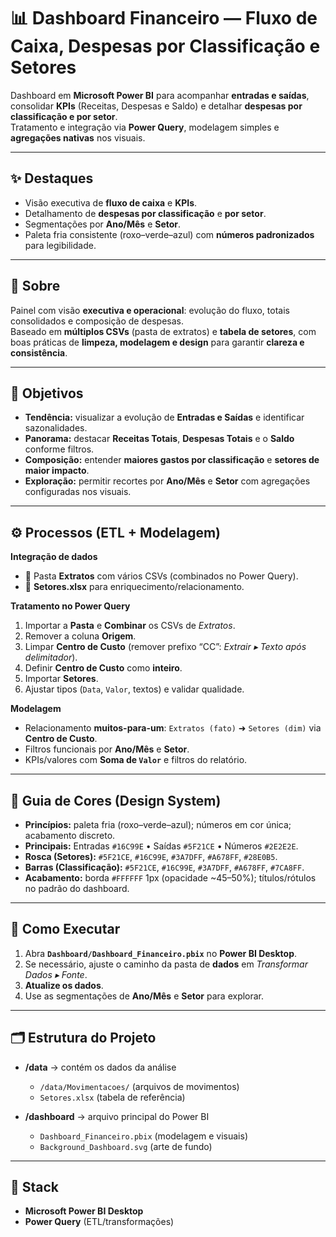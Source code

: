 # 📊 Dashboard Financeiro — Fluxo de Caixa, Despesas por Classificação e Setores

Dashboard em **Microsoft Power BI** para acompanhar **entradas e saídas**, consolidar **KPIs** (Receitas, Despesas e Saldo) e detalhar **despesas por classificação e por setor**.  
Tratamento e integração via **Power Query**, modelagem simples e **agregações nativas** nos visuais.

---

## ✨ Destaques
- Visão executiva de **fluxo de caixa** e **KPIs**.
- Detalhamento de **despesas por classificação** e **por setor**.
- Segmentações por **Ano/Mês** e **Setor**.
- Paleta fria consistente (roxo–verde–azul) com **números padronizados** para legibilidade.

---

## 📢 Sobre
Painel com visão **executiva e operacional**: evolução do fluxo, totais consolidados e composição de despesas.  
Baseado em **múltiplos CSVs** (pasta de extratos) e **tabela de setores**, com boas práticas de **limpeza, modelagem e design** para garantir **clareza e consistência**.

---

## 🎯 Objetivos
- **Tendência:** visualizar a evolução de **Entradas e Saídas** e identificar sazonalidades.
- **Panorama:** destacar **Receitas Totais**, **Despesas Totais** e o **Saldo** conforme filtros.
- **Composição:** entender **maiores gastos por classificação** e **setores de maior impacto**.
- **Exploração:** permitir recortes por **Ano/Mês** e **Setor** com agregações configuradas nos visuais.

---

## ⚙️ Processos (ETL + Modelagem)

**Integração de dados**
- 📁 Pasta **Extratos** com vários CSVs (combinados no Power Query).
- 📄 **Setores.xlsx** para enriquecimento/relacionamento.

**Tratamento no Power Query**
1. Importar a **Pasta** e **Combinar** os CSVs de *Extratos*.
2. Remover a coluna **Origem**.
3. Limpar **Centro de Custo** (remover prefixo “CC”: *Extrair ▸ Texto após delimitador*).
4. Definir **Centro de Custo** como **inteiro**.
5. Importar **Setores**.
6. Ajustar tipos (`Data`, `Valor`, textos) e validar qualidade.

**Modelagem**
- Relacionamento **muitos-para-um**: `Extratos (fato)` ➜ `Setores (dim)` via **Centro de Custo**.
- Filtros funcionais por **Ano/Mês** e **Setor**.
- KPIs/valores com **Soma de `Valor`** e filtros do relatório.

---

## 🎨 Guia de Cores (Design System)

- **Princípios:** paleta fria (roxo–verde–azul); números em cor única; acabamento discreto.
- **Principais:** Entradas `#16C99E` • Saídas `#5F21CE` • Números `#2E2E2E`.
- **Rosca (Setores):** `#5F21CE`, `#16C99E`, `#3A7DFF`, `#A678FF`, `#28E0B5`.
- **Barras (Classificação):** `#5F21CE`, `#16C99E`, `#3A7DFF`, `#A678FF`, `#7CA8FF`.
- **Acabamento:** borda `#FFFFFF` 1px (opacidade ~45–50%); títulos/rótulos no padrão do dashboard.

---

## 🔧 Como Executar

1. Abra **`Dashboard/Dashboard_Financeiro.pbix`** no **Power BI Desktop**.
2. Se necessário, ajuste o caminho da pasta de **dados** em *Transformar Dados ▸ Fonte*.
3. **Atualize os dados**.
4. Use as segmentações de **Ano/Mês** e **Setor** para explorar.

---

## 🗂️ Estrutura do Projeto

- **/data** → contém os dados da análise  
  - `/data/Movimentacoes/` (arquivos de movimentos)  
  - `Setores.xlsx` (tabela de referência)

- **/dashboard** → arquivo principal do Power BI  
  - `Dashboard_Financeiro.pbix` (modelagem e visuais)  
  - `Background_Dashboard.svg` (arte de fundo)

---

## 🧰 Stack
- **Microsoft Power BI Desktop**
- **Power Query** (ETL/transformações)
